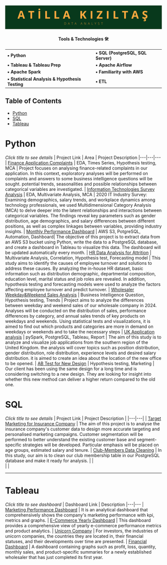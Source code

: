 ![image](https://github.com/AtilaKzlts/IT-Survey/blob/main/assets/pics/readme.png)

<div align="center">
  <h4>Tools & Technologies 🛠 </h4>
  <table>
    <tr>
      <td><b>▪ Python</b></td>
      <td><b>▪ SQL (PostgreSQL, SQL Server)</b></td>
    </tr>
    <tr>
      <td><b>▪ Tableau & Tableau Prep</b></td>
      <td><b>▪ Apache Airflow</b></td>
    </tr>
    <tr>
      <td><b>▪ Apache Spark</b></td>
      <td><b>▪ Familiarity with AWS</b></td>
    </tr>
    <tr>
      <td><b>▪ Statistical Analysis & Hypothesis Testing</b></td>
      <td><b>▪ ETL</b></td>
    </tr>
  </table>
</div>


## Table of Contents

- [Python](#python)
- [SQL](#sql)
- [Tableau](#tableau)

# Python
*Click title to see details*
| Project Link | Area | Project Description 
|---|---|---
| [Finance Application Complaints](https://github.com/AtilaKzlts/Finance-Application-Complaints) | EDA, Times Series, Hypothesis testing, MCA  |  Project focuses on analysing finance-related complaints in our application. In this context, exploratory analyses will be performed on complaints and answers to some business intelligence questions will be sought. potential trends, seasonalities and possible relationships between categorical variables are investigated.
| [Information Technologies Survey Analysis](https://github.com/AtilaKzlts/IT-Survey) |  EDA,  Multivariate Analysis, MCA |  2020 IT Industry Survey: Examining demographics, salary trends, and workplace dynamics among technology professionals, we used Multidimensional Category Analysis (MCA) to delve deeper into the latent relationships and interactions between categorical variables. The findings reveal key parameters such as gender distribution, age demographics, and salary differences between different positions, as well as complex linkages between variables, providing industry insights. 
| [Monthly Performance Dashboard](https://github.com/AtilaKzlts/Call-Center-Automation) | AWS S3, PotgreSQL, Automation, Dashboard|  The objective of this project is to extract data from an AWS S3 bucket using Python, write the data to a PostgreSQL database, and create a dashboard in Tableau to visualize this data. The dashboard will be updated automatically every month.
| [HR Data Analysis for Attrition](https://github.com/AtilaKzlts/HR-Data-Analysis-Forecasting-for-Attrition) | Multivariate Analysis, Correlation, Hypothesis test, Forecasting model |  This study aims to identify the causes of employee turnover and solutions to address these causes. By analyzing the in-house HR dataset, basic information such as distribution demographic, departmental composition, education level, marital status and job roles are revealed. In addition, hypothesis testing and forecasting models were used to analyze the factors affecting employee turnover and predict turnover.
| [Wholesaler Weekday&Weekend Sales Analysis](https://github.com/AtilaKzlts/Wholesaler-Analysis) | Business Intelligence Question, Hypothesis testing, Trends  |  Project aims to analyze the differences between weekday and weekend sales of our wholesale company in 2024. Analyses will be conducted on the distribution of sales, performance differences by category, and annual sales trends of key products on weekdays and weekends. Using statistical tests and visualizations, it is aimed to find out which products and categories are more in demand on weekdays or weekends and to take the necessary steps
| [UK Application analysis](https://github.com/AtilaKzlts/Application-Analyis) | pySpark, PostgreSQL, Tableau, Report  |  The aim of this study is to analyze and visualize job applications from the southern region of the United Kingdom. the analysis will cover topics such as position distribution, gender distribution, role distribution, experience levels and desired salary distribution. it is aimed to create an idea about the location of the new office to be opened.
| [AB Test for New Design](https://github.com/AtilaKzlts/AB-Test) | Hypothesis testing, Marketing |  Our client has been using the same design for a long time and is considering switching to a new design. They are looking for insight into whether this new method can deliver a higher return compared to the old one.

# SQL
*Click title to see details*
| Project Link | Project Description | 
|---|---|
| [Target Marketing for Insurance Company](https://github.com/AtilaKzlts/Target-Marketing)  |  The aim of this project is to analyse the insurance company's customer data to design more accurate targeting and personalised marketing campaigns. Customer segmentation will be performed to better understand the existing customer base and segment-specific strategies will be developed. Particular emphasis will be placed on age groups, estimated salary and tenure.
| [Club-Members Data Cleaning](https://github.com/AtilaKzlts/SQL-Cleaner/tree/main) |  In this study, our aim is to clean our club membership table in our PostgreSQL database and make it ready for analysis.
| []() |  
| []() |  

***

# Tableau
*Click title to see dashboard*
| Dashboard Link |  Description 
|---|---
| [Marketing Performance Dashboard](https://public.tableau.com/app/profile/atilla.kiziltas/viz/bol_kpi/Dashboard2) |  It is an analytical dashboard that comprehensively shows the company's marketing performance with kpi, metrics and graphs.
| [E-Commerce Yearly Dashboard](https://public.tableau.com/app/profile/atilla.kiziltas/viz/e-commerce_17078405040010/Dashboard1) | This dashboard provides a comprehensive view of yearly e-commerce performance metrics and product analytics. 
| [Unicorn Company](https://public.tableau.com/app/profile/atilla.kiziltas/viz/financel_deneme/Dashboard2) |  For investors, the industries of unicorn companies, the countries they are located in, their financial statuses, and their developments over time are presented.
| [Financial Dashboard](https://public.tableau.com/app/profile/atilla.kiziltas/viz/financel_deneme/en_yen?publish=yes) |  A dashboard containing graphs such as profit, loss, quantity, monthly sales, and product-specific summaries for a newly established wholesaler that has just completed its first year.


